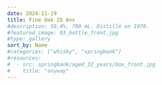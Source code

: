 ```yaml
---
date: 2024-11-19
title: Fine Oak 25 Ans
#description: 59,4%. 700 mL. Distillé en 1978.
#featured_image: 03_bottle_front.jpg
#type: gallery
sort_by: Name
#categories: ["whisky", "springbank"]
#resources:
#  - src: springbank/aged_32_years/box_front.jpg
#    title: "anyway"
---
```

